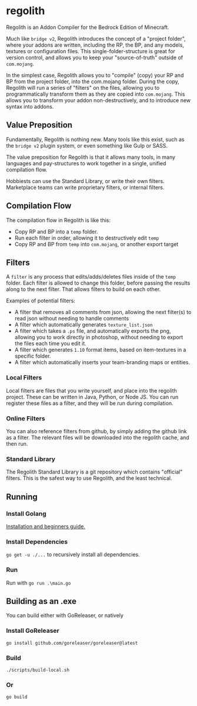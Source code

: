 # regolith

Regolith is an Addon Compiler for the Bedrock Edition of Minecraft. 

Much like `bridge v2`, Regolith introduces the concept of a "project folder", where your addons are written, including the RP, the BP, and any models, textures or configuration files. This single-folder-structure is great for version control, and allows you to keep  your "source-of-truth" outside of `com.mojang`.

In the simplest case, Regolith allows you to "compile" (copy) your RP and BP from the project folder, into the com.mojang folder. During the copy, Regolith will run a series of "filters" on the files, allowing you to programmatically transform them as they are copied into `com.mojang`. This allows you to transform your addon non-destructively, and to introduce new syntax into addons.

## Value Preposition 

Fundamentally, Regolith is nothing new. Many tools like this exist, such as the `bridge v2` plugin system, or even something like Gulp or SASS. 

The value preposition for Regolith is that it allows many tools, in many languages and pay-structures to work together in a single, unified compilation flow. 

Hobbiests can use the Standard Library, or write their own filters. Marketplace teams can write proprietary filters, or internal filters.

## Compilation Flow

The compilation flow in Regolith is like this:
 - Copy RP and BP into a `temp` folder.
 - Run each filter in order, allowing it to destructively edit `temp`
 - Copy RP and BP from `temp` into `com.mojang`, or another export target

## Filters

A `filter` is any process that edits/adds/deletes files inside of the `temp` folder. Each filter is allowed to change this folder, before passing the results along to the next filter. That allows filters to build on each other.

Examples of potential filters:
 - A filter that removes all comments from json, allowing the next filter(s) to read json without needing to handle comments
 - A filter which automatically generates `texture_list.json`
 - A filter which takes a `.ps` file, and automatically exports the png, allowing you to work directly in photoshop, without needing to export the files each time you edit it.
 - A filter which generates `1.10` format items, based on item-textures in a specific folder.
 - A filter which automatically inserts your team-branding maps or entities.

### Local Filters

Local filters are files that you write yourself, and place into the regolith project. These can be written in Java, Python, or Node JS. You can run register these files as a filter, and they will be run during compilation.

### Online Filters

You can also reference filters from github, by simply adding the github link as a filter. The relevant files will be downloaded into the regolith cache, and then run.

### Standard Library

The Regolith Standard Library is a git repository which contains "official" filters. This is the safest way to use Regolith, and the least technical.

## Running

### Install Golang

[Installation and beginners guide.](https://golang.org/doc/tutorial/getting-started)

### Install Dependencies

`go get -u ./...` to recursively install all dependencies.

### Run

Run with `go run .\main.go`

## Building as an .exe

You can build either with GoReleaser, or natively

### Install GoReleaser

`go install github.com/goreleaser/goreleaser@latest`

### Build

`./scripts/build-local.sh`

### Or

`go build`
